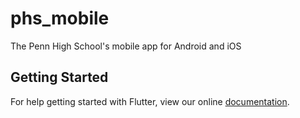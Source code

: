 # phs_mobile

The Penn High School&#x27;s mobile app for Android and iOS

## Getting Started

For help getting started with Flutter, view our online
[documentation](https://flutter.io/).

